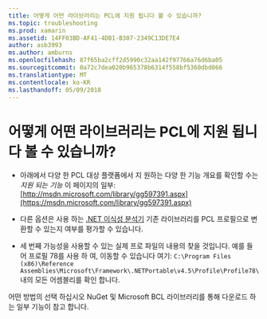 ```yaml
---
title: 어떻게 어떤 라이브러리는 PCL에 지원 됩니다 볼 수 있습니까?
ms.topic: troubleshooting
ms.prod: xamarin
ms.assetid: 14FF03BD-AF41-4DB1-B307-2349C13DE7E4
author: asb3993
ms.author: amburns
ms.openlocfilehash: 87f65ba2cff2d5990c32aa142f97766a76d6ba05
ms.sourcegitcommit: 0a72c7dea020b965378b6314f558bf5360dbd066
ms.translationtype: MT
ms.contentlocale: ko-KR
ms.lasthandoff: 05/09/2018
---
```

# <a name="how-can-i-view-what-libraries-are-supported-in-a-pcl"></a>어떻게 어떤 라이브러리는 PCL에 지원 됩니다 볼 수 있습니까?

- 아래에서 다양 한 PCL 대상 플랫폼에서 지 원하는 다양 한 기능 개요를 확인할 수는 *지원 되는 기능* 이 페이지의 일부: [http://msdn.microsoft.com/library/gg597391.aspx](https://msdn.microsoft.com/library/gg597391.aspx)

- 다른 옵션은 사용 하는 [.NET 이식성 분석기](https://visualstudiogallery.msdn.microsoft.com/1177943e-cfb7-4822-a8a6-e56c7905292b) 기존 라이브러리를 PCL 프로필으로 변환할 수 있는지 여부를 평가할 수 있습니다.

- 세 번째 가능성을 사용할 수 있는 실제 프로 파일의 내용의 찾을 것입니다. 예를 들어 프로필 78를 사용 하 여, 이동할 수 있습니다 여기: `C:\Program Files (x86)\Reference Assemblies\Microsoft\Framework\.NETPortable\v4.5\Profile\Profile78\` 내의 모든 어셈블리를 확인 합니다.

어떤 방법의 선택 하십시오 NuGet 및 Microsoft BCL 라이브러리를 통해 다운로드 하는 일부 기능이 참고 합니다.
